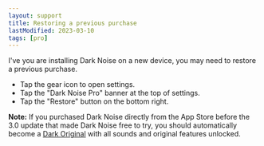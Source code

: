 ```yaml
---
layout: support
title: Restoring a previous purchase
lastModified: 2023-03-10
tags: [pro]
---
```


I've you are installing Dark Noise on a new device, you may need to restore a previous purchase.
* Tap the gear icon to open settings.
* Tap the "Dark Noise Pro" banner at the top of settings.
* Tap the "Restore" button on the bottom right.

**Note:** If you purchased Dark Noise directly from the App Store before the 3.0 update that made Dark Noise free to try, you should automatically become a [Dark Original](./dark-originals.md) with all sounds and original features unlocked.